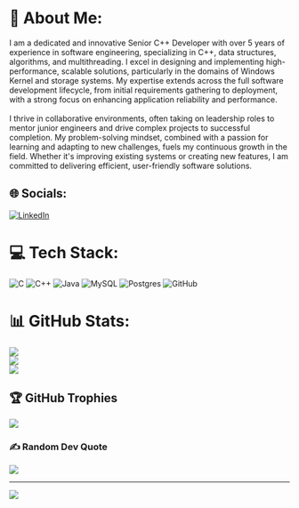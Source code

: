 # 💫 About Me:
I am a dedicated and innovative Senior C++ Developer with over 5 years of experience in software engineering, specializing in C++, data structures, algorithms, and multithreading. I excel in designing and implementing high-performance, scalable solutions, particularly in the domains of Windows Kernel and storage systems. My expertise extends across the full software development lifecycle, from initial requirements gathering to deployment, with a strong focus on enhancing application reliability and performance.<br><br>I thrive in collaborative environments, often taking on leadership roles to mentor junior engineers and drive complex projects to successful completion. My problem-solving mindset, combined with a passion for learning and adapting to new challenges, fuels my continuous growth in the field. Whether it's improving existing systems or creating new features, I am committed to delivering efficient, user-friendly software solutions.


## 🌐 Socials:
[![LinkedIn](https://img.shields.io/badge/LinkedIn-%230077B5.svg?logo=linkedin&logoColor=white)](https://linkedin.com/in/https://www.linkedin.com/in/siva-sai-m/) 

# 💻 Tech Stack:
![C](https://img.shields.io/badge/c-%2300599C.svg?style=for-the-badge&logo=c&logoColor=white) ![C++](https://img.shields.io/badge/c++-%2300599C.svg?style=for-the-badge&logo=c%2B%2B&logoColor=white) ![Java](https://img.shields.io/badge/java-%23ED8B00.svg?style=for-the-badge&logo=openjdk&logoColor=white) ![MySQL](https://img.shields.io/badge/mysql-4479A1.svg?style=for-the-badge&logo=mysql&logoColor=white) ![Postgres](https://img.shields.io/badge/postgres-%23316192.svg?style=for-the-badge&logo=postgresql&logoColor=white) ![GitHub](https://img.shields.io/badge/github-%23121011.svg?style=for-the-badge&logo=github&logoColor=white)
# 📊 GitHub Stats:
![](https://github-readme-stats.vercel.app/api?username=MShIvASaI&theme=radical&hide_border=false&include_all_commits=false&count_private=false)<br/>
![](https://github-readme-streak-stats.herokuapp.com/?user=MShIvASaI&theme=radical&hide_border=false)<br/>
![](https://github-readme-stats.vercel.app/api/top-langs/?username=MShIvASaI&theme=radical&hide_border=false&include_all_commits=false&count_private=false&layout=compact)

## 🏆 GitHub Trophies
![](https://github-profile-trophy.vercel.app/?username=MShIvASaI&theme=radical&no-frame=false&no-bg=true&margin-w=4)

### ✍️ Random Dev Quote
![](https://quotes-github-readme.vercel.app/api?type=horizontal&theme=radical)

---
[![](https://visitcount.itsvg.in/api?id=MShIvASaI&icon=0&color=0)](https://visitcount.itsvg.in)

<!-- Proudly created with GPRM ( https://gprm.itsvg.in ) -->
